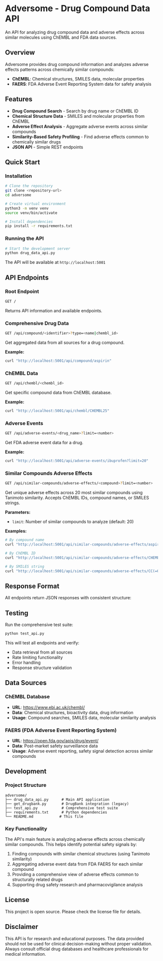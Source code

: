 # Adversome - Drug Compound Data API

An API for analyzing drug compound data and adverse effects across similar molecules using ChEMBL and FDA data sources.

## Overview

Adversome provides drug compound information and analyzes adverse effects patterns across chemically similar compounds:

- **ChEMBL**: Chemical structures, SMILES data, molecular properties
- **FAERS**: FDA Adverse Event Reporting System data for safety analysis

## Features

- **Drug Compound Search** - Search by drug name or ChEMBL ID
- **Chemical Structure Data** - SMILES and molecular properties from ChEMBL
- **Adverse Effect Analysis** - Aggregate adverse events across similar compounds
- **Similarity-Based Safety Profiling** - Find adverse effects common to chemically similar drugs
- **JSON API** - Simple REST endpoints

## Quick Start

### Installation

```bash
# Clone the repository
git clone <repository-url>
cd adversome

# Create virtual environment
python3 -m venv venv
source venv/bin/activate

# Install dependencies
pip install -r requirements.txt
```

### Running the API

```bash
# Start the development server
python drug_data_api.py
```

The API will be available at `http://localhost:5001`

## API Endpoints

### Root Endpoint
```bash
GET /
```
Returns API information and available endpoints.

### Comprehensive Drug Data
```bash
GET /api/compound/<identifier>?type=<name|chembl_id>
```
Get aggregated data from all sources for a drug compound.

**Example:**
```bash
curl "http://localhost:5001/api/compound/aspirin"
```

### ChEMBL Data
```bash
GET /api/chembl/<chembl_id>
```
Get specific compound data from ChEMBL database.

**Example:**
```bash
curl "http://localhost:5001/api/chembl/CHEMBL25"
```

### Adverse Events
```bash
GET /api/adverse-events/<drug_name>?limit=<number>
```
Get FDA adverse event data for a drug.

**Example:**
```bash
curl "http://localhost:5001/api/adverse-events/ibuprofen?limit=20"
```

### Similar Compounds Adverse Effects
```bash
GET /api/similar-compounds/adverse-effects/<compound>?limit=<number>
```
Get unique adverse effects across 20 most similar compounds using Tanimoto similarity. Accepts ChEMBL IDs, compound names, or SMILES strings.

**Parameters:**
- `limit`: Number of similar compounds to analyze (default: 20)

**Examples:**
```bash
# By compound name
curl "http://localhost:5001/api/similar-compounds/adverse-effects/aspirin"

# By ChEMBL ID
curl "http://localhost:5001/api/similar-compounds/adverse-effects/CHEMBL25"

# By SMILES string
curl "http://localhost:5001/api/similar-compounds/adverse-effects/CC(=O)Oc1ccccc1C(=O)O"
```

## Response Format
All endpoints return JSON responses with consistent structure:

## Testing

Run the comprehensive test suite:

```bash
python test_api.py
```

This will test all endpoints and verify:
- Data retrieval from all sources
- Rate limiting functionality
- Error handling
- Response structure validation

## Data Sources

### ChEMBL Database
- **URL**: https://www.ebi.ac.uk/chembl/
- **Data**: Chemical structures, bioactivity data, drug information
- **Usage**: Compound searches, SMILES data, molecular similarity analysis

### FAERS (FDA Adverse Event Reporting System)  
- **URL**: https://open.fda.gov/apis/drug/event/
- **Data**: Post-market safety surveillance data
- **Usage**: Adverse event reporting, safety signal detection across similar compounds


## Development

### Project Structure
```
adversome/
├── drug_data_api.py      # Main API application
├── get_drugbank.py       # DrugBank integration (legacy)
├── test_api.py           # Comprehensive test suite
├── requirements.txt      # Python dependencies
└── README.md            # This file
```

### Key Functionality

The API's main feature is analyzing adverse effects across chemically similar compounds. This helps identify potential safety signals by:

1. Finding compounds with similar chemical structures (using Tanimoto similarity)
2. Aggregating adverse event data from FDA FAERS for each similar compound  
3. Providing a comprehensive view of adverse effects common to structurally related drugs
4. Supporting drug safety research and pharmacovigilance analysis


## License

This project is open source. Please check the license file for details.

## Disclaimer

This API is for research and educational purposes. The data provided should not be used for clinical decision-making without proper validation. Always consult official drug databases and healthcare professionals for medical information.